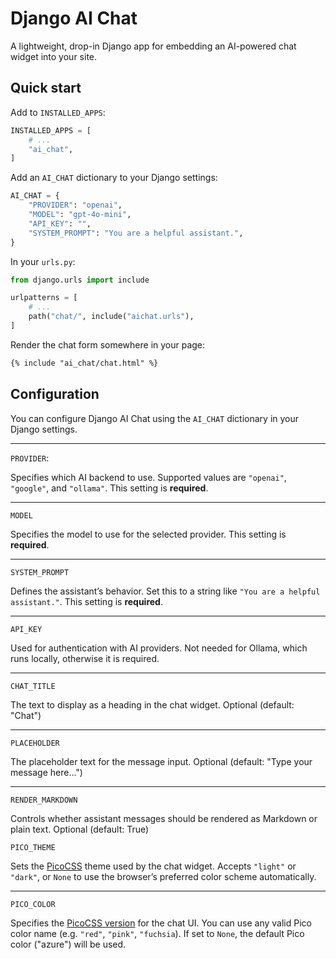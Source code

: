 # Django AI Chat

A lightweight, drop-in Django app for embedding an AI-powered chat widget into your site.

## Quick start

Add to `INSTALLED_APPS`:

```python
INSTALLED_APPS = [
    # ...
    "ai_chat",
]
```

Add an `AI_CHAT` dictionary to your Django settings:

```python
AI_CHAT = {
    "PROVIDER": "openai",
    "MODEL": "gpt-4o-mini",
    "API_KEY": "",
    "SYSTEM_PROMPT": "You are a helpful assistant.",
}
```

In your `urls.py`:

```python
from django.urls import include

urlpatterns = [
    # ...
    path("chat/", include("aichat.urls"),
]
```

Render the chat form somewhere in your page:

```html
{% include "ai_chat/chat.html" %}
```

## Configuration

You can configure Django AI Chat using the `AI_CHAT` dictionary in your Django settings.

---

`PROVIDER`:

Specifies which AI backend to use.
Supported values are `"openai"`, `"google"`, and `"ollama"`.
This setting is **required**.

---

`MODEL`

Specifies the model to use for the selected provider. This setting is **required**.

---

`SYSTEM_PROMPT`

Defines the assistant’s behavior.
Set this to a string like `"You are a helpful assistant."`. This setting is **required**.

---

`API_KEY`

Used for authentication with AI providers.
Not needed for Ollama, which runs locally, otherwise it is required.

---

`CHAT_TITLE`

The text to display as a heading in the chat widget. Optional (default: "Chat")

---

`PLACEHOLDER`

The placeholder text for the message input. Optional (default: "Type your message here...")

---

`RENDER_MARKDOWN`

Controls whether assistant messages should be rendered as Markdown or plain text. Optional (default: True)

`PICO_THEME`

Sets the [PicoCSS](https://picocss.com) theme used by the chat widget.
Accepts `"light"` or `"dark"`, or `None` to use the browser’s preferred color scheme automatically.

---

`PICO_COLOR`

Specifies the [PicoCSS version](https://picocss.com/docs/version-picker) for the chat UI.
You can use any valid Pico color name (e.g. `"red"`, `"pink"`, `"fuchsia`).
If set to `None`, the default Pico color ("azure") will be used.

